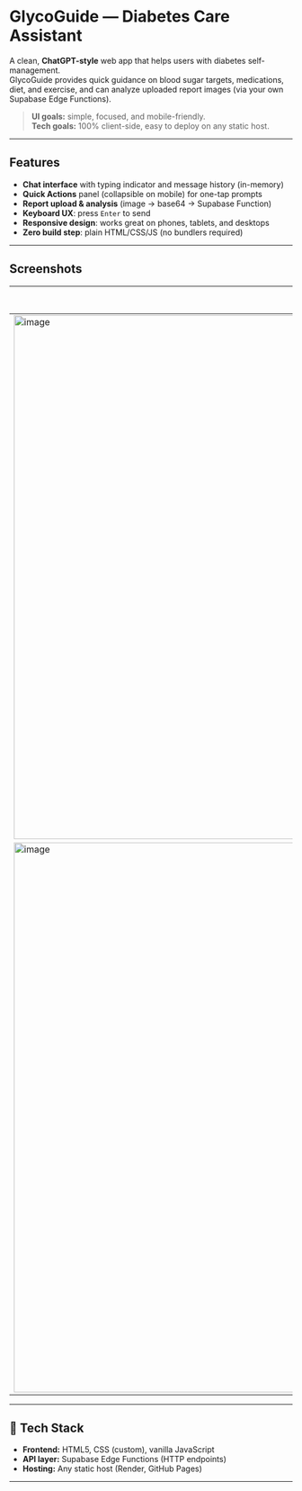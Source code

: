 # GlycoGuide — Diabetes Care Assistant

A clean, **ChatGPT-style** web app that helps users with diabetes self-management.  
GlycoGuide provides quick guidance on blood sugar targets, medications, diet, and exercise, and can analyze uploaded report images (via your own Supabase Edge Functions).

> **UI goals:** simple, focused, and mobile-friendly.  
> **Tech goals:** 100% client-side, easy to deploy on any static host.

---

##  Features

- **Chat interface** with typing indicator and message history (in-memory)
- **Quick Actions** panel (collapsible on mobile) for one-tap prompts
- **Report upload & analysis** (image → base64 → Supabase Function)
- **Keyboard UX**: press `Enter` to send
- **Responsive design**: works great on phones, tablets, and desktops
- **Zero build step**: plain HTML/CSS/JS (no bundlers required)

---

##  Screenshots

| Chat view | Quick Actions |
|---|---|
| <img width="1918" height="931" alt="image" src="https://github.com/user-attachments/assets/3fc67413-adf8-48d9-b227-35f4b8beffbd" />|
| <img width="1914" height="977" alt="image" src="https://github.com/user-attachments/assets/9b10f52c-fe9e-4342-9e21-d474c82f8139" />|


---

## 🧱 Tech Stack

- **Frontend:** HTML5, CSS (custom), vanilla JavaScript
- **API layer:** Supabase Edge Functions (HTTP endpoints)
- **Hosting:** Any static host (Render, GitHub Pages)

---




